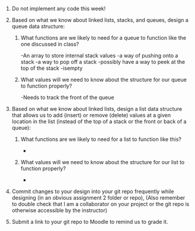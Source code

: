 1. Do not implement any code this week!
2. Based on what we know about linked lists, stacks, and queues, design a queue data structure:

    1. What functions are we likely to need for a queue to function like the one discussed in class?

        -An array to store internal stack values
        -a way of pushing onto a stack
        -a way to pop off a stack
        -possibly have a way to peek at the top of the stack
        -isempty

    2. What values will we need to know about the structure for our queue to function properly?

        -Needs to track the front of the queue

3. Based on what we know about linked lists, design a list data structure that allows us to add (insert) or remove (delete) values at a given location in the list (instead of the top of a stack or the front or back of a queue):

    1. What functions are we likely to need for a list to function like this?

        -

    2. What values will we need to know about the structure for our list to function properly?

        -


4. Commit changes to your design into your git repo frequently while designing (in an obvious assignment 2 folder or repo),
(Also remember to double check that I am a collaborator on your project or the git repo is otherwise accessible by the instructor)

5. Submit a link to your git repo to Moodle to remind us to grade it.